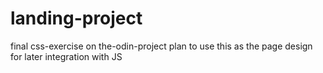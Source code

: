 # landing-project
final css-exercise on the-odin-project
plan to use this as the page design for later integration with JS

